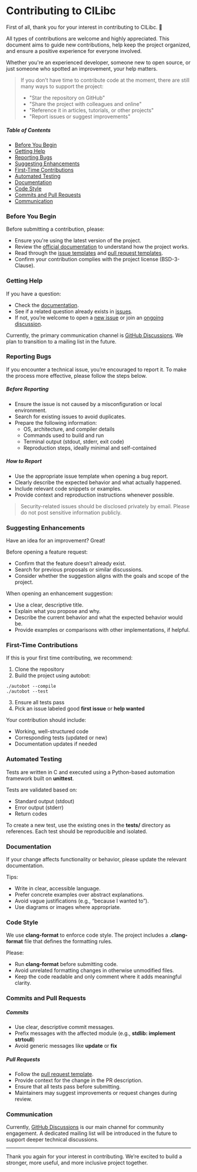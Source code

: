 # Contributing to CILibc

First of all, thank you for your interest in contributing to CILibc. 🙌

All types of contributions are welcome and highly appreciated. This document aims to guide new contributions, help keep the project organized, and ensure a positive experience for everyone involved.

Whether you're an experienced developer, someone new to open source, or just someone who spotted an improvement, your help matters.

> If you don’t have time to contribute code at the moment, there are still many ways to support the project:
>
> - "Star the repository on GitHub"
> - "Share the project with colleagues and online"
> - "Reference it in articles, tutorials, or other projects"
> - "Report issues or suggest improvements"

##### Table of Contents

- [Before You Begin](#before-you-begin)
- [Getting Help](#getting-help)
- [Reporting Bugs](#reporting-bugs)
- [Suggesting Enhancements](#suggesting-enhancements)
- [First-Time Contributions](#first-time-contributions)
- [Automated Testing](#automated-testing)
- [Documentation](#documentation)
- [Code Style](#code-style)
- [Commits and Pull Requests](#commits-and-pull-requests)
- [Communication](#communication)

### Before You Begin

Before submitting a contribution, please:

- Ensure you're using the latest version of the project.
- Review the [official documentation](./docs/) to understand how the project works.
- Read through the [issue templates](./.github/ISSUE_TEMPLATE/) and [pull request templates](./.github/pull_request_template.md).
- Confirm your contribution complies with the project license (BSD-3-Clause).

### Getting Help

If you have a question:

- Check the [documentation](./docs/).
- See if a related question already exists in [issues](https://github.com/CIntrinsic/cilibc/issues).
- If not, you’re welcome to open a [new issue](https://github.com/CIntrinsic/cilibc/issues/new) or join an [ongoing discussion](https://github.com/CIntrinsic/cilibc/discussions).

Currently, the primary communication channel is [GitHub Discussions](https://github.com/CIntrinsic/cilibc/discussions). We plan to transition to a mailing list in the future.

### Reporting Bugs

If you encounter a technical issue, you’re encouraged to report it. To make the process more effective, please follow the steps below.

##### Before Reporting

- Ensure the issue is not caused by a misconfiguration or local environment.
- Search for existing issues to avoid duplicates.
- Prepare the following information:
  - OS, architecture, and compiler details
  - Commands used to build and run
  - Terminal output (stdout, stderr, exit code)
  - Reproduction steps, ideally minimal and self-contained

##### How to Report

- Use the appropriate issue template when opening a bug report.
- Clearly describe the expected behavior and what actually happened.
- Include relevant code snippets or examples.
- Provide context and reproduction instructions whenever possible.

> Security-related issues should be disclosed privately by email. Please do not post sensitive information publicly.

### Suggesting Enhancements

Have an idea for an improvement? Great!

Before opening a feature request:

- Confirm that the feature doesn’t already exist.
- Search for previous proposals or similar discussions.
- Consider whether the suggestion aligns with the goals and scope of the project.

When opening an enhancement suggestion:

- Use a clear, descriptive title.
- Explain what you propose and why.
- Describe the current behavior and what the expected behavior would be.
- Provide examples or comparisons with other implementations, if helpful.

### First-Time Contributions

If this is your first time contributing, we recommend:

1. Clone the repository
2. Build the project using autobot:

```shell
./autobot --compile
./autobot --test
```

3. Ensure all tests pass
4. Pick an issue labeled good **first issue** or **help wanted**

Your contribution should include:

- Working, well-structured code
- Corresponding tests (updated or new)
- Documentation updates if needed

### Automated Testing

Tests are written in C and executed using a Python-based automation framework built on **unittest**.

Tests are validated based on:

- Standard output (stdout)
- Error output (stderr)
- Return codes

To create a new test, use the existing ones in the **tests/** directory as references. Each test should be reproducible and isolated.

### Documentation

If your change affects functionality or behavior, please update the relevant documentation.

Tips:

- Write in clear, accessible language.
- Prefer concrete examples over abstract explanations.
- Avoid vague justifications (e.g., “because I wanted to”).
- Use diagrams or images where appropriate.

### Code Style

We use **clang-format** to enforce code style. The project includes a **.clang-format** file that defines the formatting rules.

Please:

- Run **clang-format** before submitting code.
- Avoid unrelated formatting changes in otherwise unmodified files.
- Keep the code readable and only comment where it adds meaningful clarity.

### Commits and Pull Requests

##### Commits

- Use clear, descriptive commit messages.
- Prefix messages with the affected module (e.g., **stdlib: implement strtoull**)
- Avoid generic messages like **update** or **fix**

##### Pull Requests

- Follow the [pull request template](./.github/pull_request_template.md).
- Provide context for the change in the PR description.
- Ensure that all tests pass before submitting.
- Maintainers may suggest improvements or request changes during review.

### Communication

Currently, [GitHub Discussions](https://github.com/CIntrinsic/cilibc/discussions) is our main channel for community engagement. A dedicated mailing list will be introduced in the future to support deeper technical discussions.

---

Thank you again for your interest in contributing. We’re excited to build a stronger, more useful, and more inclusive project together.
